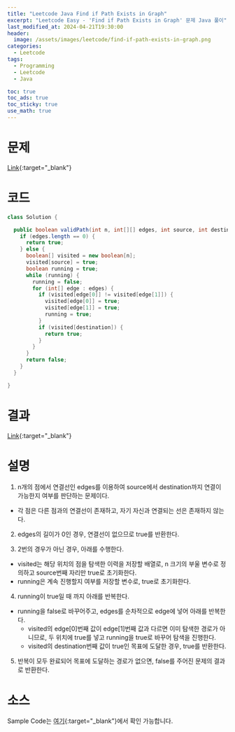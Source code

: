 ```yaml
---
title: "Leetcode Java Find if Path Exists in Graph"
excerpt: "Leetcode Easy - 'Find if Path Exists in Graph' 문제 Java 풀이"
last_modified_at: 2024-04-21T19:30:00
header:
  image: /assets/images/leetcode/find-if-path-exists-in-graph.png
categories:
  - Leetcode
tags:
  - Programming
  - Leetcode
  - Java

toc: true
toc_ads: true
toc_sticky: true
use_math: true
---
```

# 문제
[Link](https://leetcode.com/problems/find-if-path-exists-in-graph/){:target="_blank"}

# 코드
```java
class Solution {

  public boolean validPath(int n, int[][] edges, int source, int destination) {
    if (edges.length == 0) {
      return true;
    } else {
      boolean[] visited = new boolean[n];
      visited[source] = true;
      boolean running = true;
      while (running) {
        running = false;
        for (int[] edge : edges) {
          if (visited[edge[0]] != visited[edge[1]]) {
            visited[edge[0]] = true;
            visited[edge[1]] = true;
            running = true;
          }
          if (visited[destination]) {
            return true;
          }
        }
      }
      return false;
    }
  }

}
```

# 결과
[Link](https://leetcode.com/problems/find-if-path-exists-in-graph/submissions/1238132601/){:target="_blank"}

# 설명
1. n개의 점에서 연결선인 edges를 이용하여 source에서 destination까지 연결이 가능한지 여부를 판단하는 문제이다.
- 각 점은 다른 점과의 연결선이 존재하고, 자기 자신과 연결되는 선은 존재하지 않는다.

2. edges의 길이가 0인 경우, 연결선이 없으므로 true를 반환한다.

3. 2번의 경우가 아닌 경우, 아래를 수행한다.
- visited는 해당 위치의 점을 탐색한 이력을 저장할 배열로, n 크기의 부울 변수로 정의하고 source번째 자리만 true로 초기화한다.
- running은 계속 진행할지 여부를 저장할 변수로, true로 초기화한다.

4. running이 true일 때 까지 아래를 반복한다.
- running을 false로 바꾸어주고, edges를 순차적으로 edge에 넣어 아래를 반복한다.
  - visited의 edge[0]번째 값이 edge[1]번째 값과 다르면 이미 탐색한 경로가 아니므로, 두 위치에 true를 넣고 running을 true로 바꾸어 탐색을 진행한다.
  - visited의 destination번째 값이 true인 목표에 도달한 경우, true를 반환한다.

5. 반복이 모두 완료되어 목표에 도달하는 경로가 없으면, false를 주어진 문제의 결과로 반환한다.

# 소스
Sample Code는 [여기](https://github.com/GracefulSoul/leetcode/blob/master/src/main/java/gracefulsoul/problems/FindIfPathExistsInGraph.java){:target="_blank"}에서 확인 가능합니다.